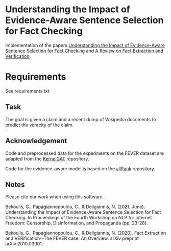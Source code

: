 # Understanding the Impact of Evidence-Aware Sentence Selection for Fact Checking

Implementation of the papers
[Understanding the Impact of Evidence-Aware Sentence Selection for Fact Checking](https://www.aclweb.org/anthology/2021.nlp4if-1.4.pdf) and 
[A Review on Fact Extraction and Verification](https://arxiv.org/pdf/2010.03001.pdf).

# Requirements
See requirements.txt

## Task
The goal is given a claim and a recent dump of Wikipedia documents to predict the veracity of the claim.

## Acknowledgement
Code and preprocessed data for the experiments on the FEVER dataset are adapted from the [KernelGAT](https://github.com/thunlp/KernelGAT) repository.

Code for the evidence-aware model is based on the [allRank](https://github.com/allegro/allRank) repository.

## Notes

Please cite our work when using this software.

Bekoulis, G., Papagiannopoulou, C., & Deligiannis, N. (2021, June). Understanding the Impact of Evidence-Aware Sentence Selection for Fact Checking. In Proceedings of the Fourth Workshop on NLP for Internet Freedom: Censorship, Disinformation, and Propaganda (pp. 23-28).

Bekoulis, G., Papagiannopoulou, C., & Deligiannis, N. (2020). Fact Extraction and VERification--The FEVER case: An Overview. arXiv preprint arXiv:2010.03001.
